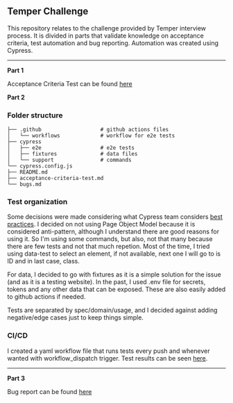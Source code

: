 ## Temper Challenge


This repository relates to the challenge provided by Temper interview process. It is divided in parts that validate knowledge on acceptance criteria, test automation and bug reporting. Automation was created using Cypress.

------

**Part 1**

Acceptance Criteria Test can be found [here](acceptance-criteria-test.md)

**Part 2**

### Folder structure

```
├── .github                   # github actions files
│   └── workflows             # workflow for e2e tests 
├── cypress                    
│   ├── e2e                   # e2e tests
│   ├── fixtures              # data files
│   └── support               # commands
└── cypress.config.js         
├── README.md                 
├── acceptance-criteria-test.md                    
└── bugs.md
```
### Test organization

Some decisions were made considering what Cypress team considers [best practices](https://docs.cypress.io/guides/references/best-practices). I decided on not using Page Object Model because it is considered anti-pattern, although I understand there are good reasons for using it. So I'm using some commands, but also, not that many because there are few tests and not that much repetion. Most of the time, I tried using data-test to select an element, if not available, next one I will go to is ID and in last case, class.

For data, I decided to go with fixtures as it is a simple solution for the issue (and as it is a testing website). In the past, I used .env file for secrets, tokens and any other data that can be exposed. These are also easily added to github actions if needed.

Tests are separated by spec/domain/usage, and I decided against adding negative/edge cases just to keep things simple.

### CI/CD

I created a yaml workflow file that runs tests every push and whenever wanted with workflow_dispatch trigger. Test results can be seen [here](https://github.com/tihmatsumoto/temper-challenge/actions).

---

**Part 3**

Bug report can be found [here](bugs.md)
